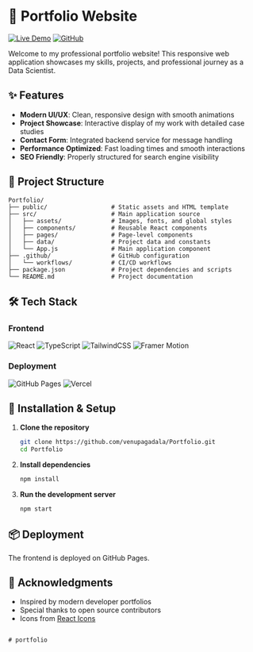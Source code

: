# 🌟 Portfolio Website

[![Live Demo](https://img.shields.io/badge/Live%20Demo-%23000000.svg?style=for-the-badge&logo=firefoxbrowser&logoColor=white)](https://venupagadala.github.io/Portfolio/)
[![GitHub](https://img.shields.io/badge/github-%23121011.svg?style=for-the-badge&logo=github&logoColor=white)](https://github.com/venupagadala/Portfolio)


Welcome to my professional portfolio website! This responsive web application showcases my skills, projects, and professional journey as a Data Scientist.

## ✨ Features

- **Modern UI/UX**: Clean, responsive design with smooth animations
- **Project Showcase**: Interactive display of my work with detailed case studies
- **Contact Form**: Integrated backend service for message handling
- **Performance Optimized**: Fast loading times and smooth interactions
- **SEO Friendly**: Properly structured for search engine visibility

## 📁 Project Structure

```
Portfolio/
├── public/                  # Static assets and HTML template
├── src/                     # Main application source
│   ├── assets/              # Images, fonts, and global styles
│   ├── components/          # Reusable React components
│   ├── pages/               # Page-level components
│   ├── data/                # Project data and constants
│   └── App.js               # Main application component
├── .github/                 # GitHub configuration
│   └── workflows/           # CI/CD workflows
├── package.json             # Project dependencies and scripts
└── README.md                # Project documentation
```

## 🛠️ Tech Stack

### Frontend
![React](https://img.shields.io/badge/react-%2320232a.svg?style=for-the-badge&logo=react&logoColor=%2361DAFB)
![TypeScript](https://img.shields.io/badge/typescript-%23007ACC.svg?style=for-the-badge&logo=typescript&logoColor=white)
![TailwindCSS](https://img.shields.io/badge/tailwindcss-%2338B2AC.svg?style=for-the-badge&logo=tailwind-css&logoColor=white)
![Framer Motion](https://img.shields.io/badge/Framer%20Motion-black?style=for-the-badge&logo=framer&logoColor=blue)

### Deployment
![GitHub Pages](https://img.shields.io/badge/github%20pages-121013?style=for-the-badge&logo=github&logoColor=white)
![Vercel](https://img.shields.io/badge/vercel-%23000000.svg?style=for-the-badge&logo=vercel&logoColor=white)

## 🚀 Installation & Setup

1. **Clone the repository**
   ```bash
   git clone https://github.com/venupagadala/Portfolio.git
   cd Portfolio
   ```

2. **Install dependencies**
   ```bash
   npm install
   ```

3. **Run the development server**
   ```bash
   npm start
   ```

## 📦 Deployment

The frontend is deployed on GitHub Pages.


## 🙏 Acknowledgments

- Inspired by modern developer portfolios
- Special thanks to open source contributors
- Icons from [React Icons](https://react-icons.github.io/react-icons/)
```

# portfolio
